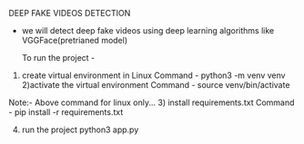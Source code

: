 DEEP FAKE VIDEOS DETECTION 

- we will detect deep fake videos using deep learning algorithms like VGGFace(pretrianed model)

  To run the project -
1) create virtual environment in Linux 
Command -   python3  -m  venv venv
2)activate the virtual environment
Command -  source venv/bin/activate

Note:- Above command for linux only...
3) install requirements.txt
Command -  pip install -r requirements.txt

4) run the project
python3 app.py
